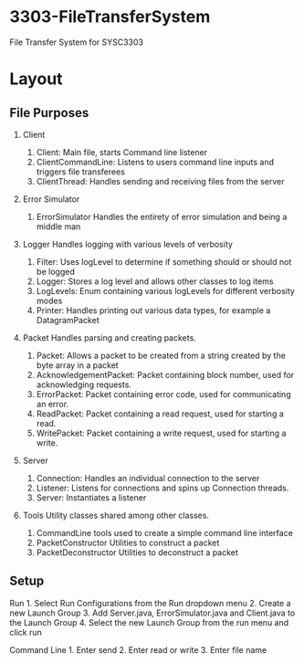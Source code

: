 # 3303-FileTransferSystem
File Transfer System for SYSC3303

# Layout

## File Purposes

1. Client
    1. Client: Main file, starts Command line listener
    2. ClientCommandLine: Listens to users command line inputs and triggers file transferees
    3. ClientThread: Handles sending and receiving files from the server
    
2. Error Simulator
    1. ErrorSimulator Handles the entirety of error simulation and being a middle man
    
3. Logger    Handles logging with various levels of verbosity
    1. Filter: Uses logLevel to determine if something should or should not be logged
    2. Logger: Stores a log level and allows other classes to log items
    3. LogLevels: Enum containing various logLevels for different verbosity modes
    4. Printer: Handles printing out various data types, for example a DatagramPacket
    
4. Packet    Handles parsing and creating packets.
    1. Packet: Allows a packet to be created from a string created by the byte array in a packet
    2. AcknowledgementPacket: Packet containing block number, used for acknowledging requests.
    3. ErrorPacket: Packet containing error code, used for communicating an error.
    4. ReadPacket: Packet containing a read request, used for starting a read.
    5. WritePacket: Packet containing a write request, used for starting a write.
    
5. Server
    1. Connection: Handles an individual connection to the server
    2. Listener: Listens for connections and spins up Connection threads.
    3. Server: Instantiates a listener
    
6. Tools    Utility classes shared among other classes.
    1. CommandLine tools used to create a simple command line interface
    2. PacketConstructor Utilities to construct a packet
    3. PacketDeconstructor Utilities to deconstruct a packet

## Setup
Run
    1. Select Run Configurations from the Run dropdown menu
    2. Create a new Launch Group
    3. Add Server.java, ErrorSimulator.java and Client.java to the Launch Group
    4. Select the new Launch Group from the run menu and click run
    
Command Line
    1. Enter send
    2. Enter read or write
    3. Enter file name
